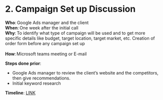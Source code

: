 # 2. Campaign Set up Discussion

**Who**: Google Ads manager and the client \
**When**: One week after the initial call \
**Why**: To identify what type of campaign will be used and to get more specific details like budget, target location, target market, etc. Creation of order form before any campaign set up \
&#x20;\
**How**: Microsoft teams meeting or E-mail&#x20;

**Steps done prior**:

* Google Ads manager to review the client’s website and the competitors, then give recommendations. &#x20;
* Initial keyword research &#x20;

**Timeline**: [LINK](https://traffixph.sharepoint.com/:x:/r/sites/Traffix/\_layouts/15/Doc.aspx?sourcedoc=%7BC12CDC91-D1B4-4859-8910-A2F6722C9A35%7D\&file=Timeline.xlsx\&action=default\&mobileredirect=true)&#x20;
